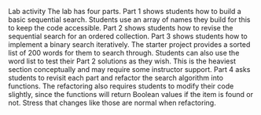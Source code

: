 Lab activity
The lab has four parts.
Part 1 shows students how to build a basic sequential search.
Students use an array of names they build for this to keep the code accessible.
Part 2 shows students how to revise the sequential search for an ordered collection.
Part 3 shows students how to implement a binary search iteratively.
The starter project provides a sorted list of 200 words for them to search through.
Students can also use the word list to test their Part 2 solutions as they wish.
This is the heaviest section conceptually and may require some instructor support.
Part 4 asks students to revisit each part and refactor the search algorithm into functions.
The refactoring also requires students to modify their code slightly, since the functions will return Boolean values if the item is found or not.
Stress that changes like those are normal when refactoring.
